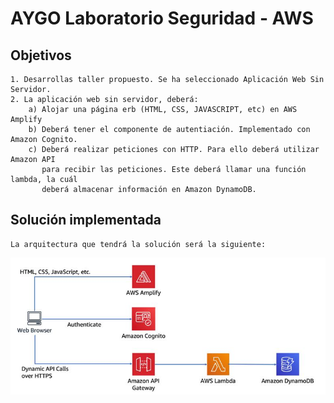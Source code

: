 # AYGO Laboratorio Seguridad - AWS

## Objetivos
	1. Desarrollas taller propuesto. Se ha seleccionado Aplicación Web Sin Servidor.
	2. La aplicación web sin servidor, deberá:
		a) Alojar una página erb (HTML, CSS, JAVASCRIPT, etc) en AWS Amplify
		b) Deberá tener el componente de autentiación. Implementado con Amazon Cognito.
		c) Deberá realizar peticiones con HTTP. Para ello deberá utilizar Amazon API
		   para recibir las peticiones. Este deberá llamar una función lambda, la cuál
		   deberá almacenar información en Amazon DynamoDB.
		   
## Solución implementada
	La arquitectura que tendrá la solución será la siguiente:
	
![Alt text](img/Arquitectura.JPG)	
